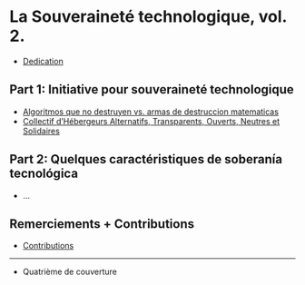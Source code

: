 # La Souveraineté technologique, vol. 2.

 * [Dedication](content/00devoument.md)

## Part 1: Initiative pour souveraineté technologique

 * [Algoritmos que no destruyen vs. armas de destruccion matematicas](content/03algos.md)
 * [Collectif d’Hébergeurs Alternatifs, Transparents, Ouverts, Neutres et Solidaires](content/07chatons.md)

## Part 2: Quelques caractéristiques de soberanía tecnológica

 * …

## Remerciements + Contributions

 * [Contributions](content/13contributions.md)

* * *

 * Quatrième de couverture
